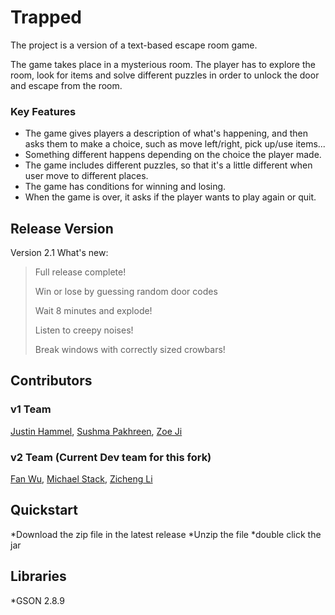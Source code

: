 # Trapped
The project is a version of a text-based escape room game.

The game takes place in a mysterious room. The player has to explore the room, look for items and solve different puzzles in order to unlock the door and escape from the room.

### Key Features
* The game gives players a description of what's happening, and then asks them to make a choice, such as move left/right, pick up/use items...
* Something different happens depending on the choice the player made.
* The game includes different puzzles, so that it's a little different when user move to different places.
* The game has conditions for winning and losing.
* When the game is over, it asks if the player wants to play again or quit.


## Release Version
Version 2.1
What's new:
> Full release complete!
> 
> Win or lose by guessing random door codes
> 
> Wait 8 minutes and explode!
> 
> Listen to creepy noises!
> 
> Break windows with correctly sized crowbars!

## Contributors
### v1 Team
[Justin Hammel](https://github.com/thirdeye18), [Sushma Pakhreen](https://github.com/spakhre), [Zoe Ji](https://github.com/zoeji569)
### v2 Team (Current Dev team for this fork)
[Fan Wu](https://github.com/fanwu513), [Michael Stack](https://github.com/AgentKD6-37), [Zicheng Li](https://github.com/thrashghost)

## Quickstart
*Download the zip file in the latest release
*Unzip the file
*double click the jar

## Libraries
*GSON 2.8.9
